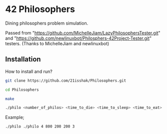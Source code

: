 # 42 Philosophers


Dining philosophers problem simulation.


Passed from "https://github.com/MichelleJiam/LazyPhilosophersTester.git" and "https://github.com/newlinuxbot/Philosphers-42Project-Tester.git" testers. (Thanks to MichelleJiam and newlinuxbot)

## Installation

How to install and run?

```bash
git clone https://github.com/21isshak/Philosophers.git
```
```bash  
cd Philosophers
```
```bash  
make
```
```bash  
./philo <number_of_philos> <time_to_die> <time_to_sleep> <time_to_eat> <number_of_times_each_philo_should_eat(optional)>
```
Example;
```bash  
./philo ./philo 4 800 200 200 3
```
